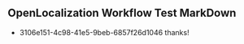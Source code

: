 ## OpenLocalization Workflow Test MarkDown
* 3106e151-4c98-41e5-9beb-6857f26d1046 thanks!

<!--HONumber=Jul16_HO4-->


